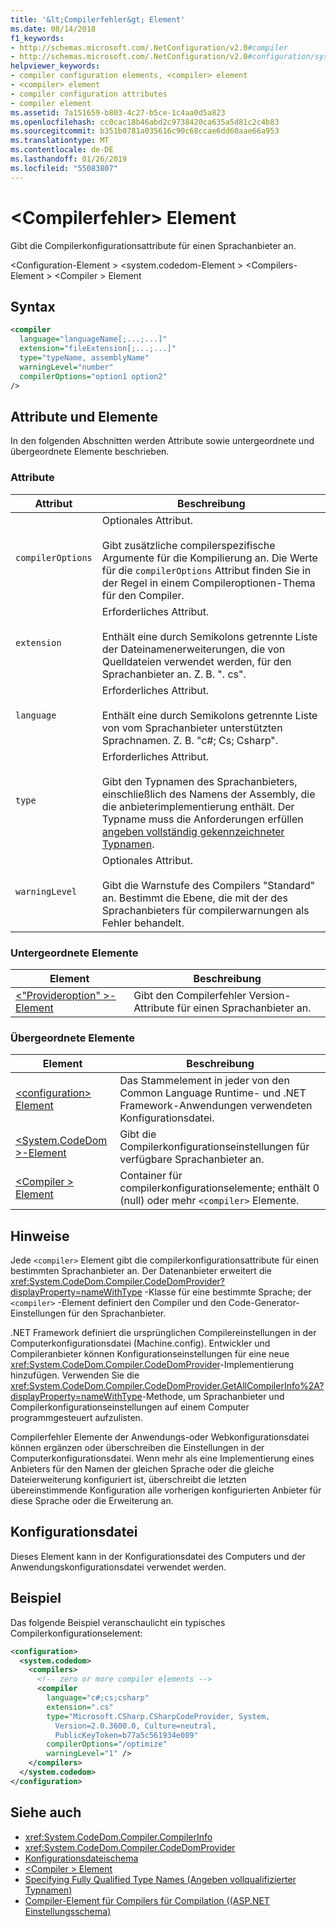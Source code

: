 ```yaml
---
title: '&lt;Compilerfehler&gt; Element'
ms.date: 08/14/2018
f1_keywords:
- http://schemas.microsoft.com/.NetConfiguration/v2.0#compiler
- http://schemas.microsoft.com/.NetConfiguration/v2.0#configuration/system.codedom/compilers/compiler
helpviewer_keywords:
- compiler configuration elements, <compiler> element
- <compiler> element
- compiler configuration attributes
- compiler element
ms.assetid: 7a151659-b803-4c27-b5ce-1c4aa0d5a823
ms.openlocfilehash: cc0cac18b46abd2c9738420ca635a5d81c2c4b83
ms.sourcegitcommit: b351b0781a035616c90c68ccae6dd60aae66a953
ms.translationtype: MT
ms.contentlocale: de-DE
ms.lasthandoff: 01/26/2019
ms.locfileid: "55083807"
---
```

# <a name="ltcompilergt-element"></a>&lt;Compilerfehler&gt; Element

Gibt die Compilerkonfigurationsattribute für einen Sprachanbieter an.

\<Configuration-Element > \<system.codedom-Element > \<Compilers-Element > \<Compiler > Element

## <a name="syntax"></a>Syntax

```xml
<compiler
  language="languageName[;...;...]"
  extension="fileExtension[;...;...]"
  type="typeName, assemblyName"
  warningLevel="number"
  compilerOptions="option1 option2"
/>
```

## <a name="attributes-and-elements"></a>Attribute und Elemente

In den folgenden Abschnitten werden Attribute sowie untergeordnete und übergeordnete Elemente beschrieben.

### <a name="attributes"></a>Attribute

|Attribut|Beschreibung|
|---------------|-----------------|
|`compilerOptions`|Optionales Attribut.<br /><br /> Gibt zusätzliche compilerspezifische Argumente für die Kompilierung an. Die Werte für die `compilerOptions` Attribut finden Sie in der Regel in einem Compileroptionen-Thema für den Compiler.|
|`extension`|Erforderliches Attribut.<br /><br /> Enthält eine durch Semikolons getrennte Liste der Dateinamenerweiterungen, die von Quelldateien verwendet werden, für den Sprachanbieter an. Z. B. ". cs".|
|`language`|Erforderliches Attribut.<br /><br /> Enthält eine durch Semikolons getrennte Liste von vom Sprachanbieter unterstützten Sprachnamen. Z. B. "c#; Cs; Csharp".|
|`type`|Erforderliches Attribut.<br /><br /> Gibt den Typnamen des Sprachanbieters, einschließlich des Namens der Assembly, die die anbieterimplementierung enthält. Der Typname muss die Anforderungen erfüllen [angeben vollständig gekennzeichneter Typnamen](../../../../../docs/framework/reflection-and-codedom/specifying-fully-qualified-type-names.md).|
|`warningLevel`|Optionales Attribut.<br /><br /> Gibt die Warnstufe des Compilers "Standard" an. Bestimmt die Ebene, die mit der des Sprachanbieters für compilerwarnungen als Fehler behandelt.|

### <a name="child-elements"></a>Untergeordnete Elemente

|Element|Beschreibung|
|-------------|-----------------|
|[\<"Provideroption" >-Element](../../../../../docs/framework/configure-apps/file-schema/compiler/provideroption-element.md)|Gibt den Compilerfehler Version-Attribute für einen Sprachanbieter an.|

### <a name="parent-elements"></a>Übergeordnete Elemente

|Element|Beschreibung|
|-------------|-----------------|
|[\<configuration> Element](../../../../../docs/framework/configure-apps/file-schema/configuration-element.md)|Das Stammelement in jeder von den Common Language Runtime- und .NET Framework-Anwendungen verwendeten Konfigurationsdatei.|
|[\<System.CodeDom >-Element](../../../../../docs/framework/configure-apps/file-schema/compiler/system-codedom-element.md)|Gibt die Compilerkonfigurationseinstellungen für verfügbare Sprachanbieter an.|
|[\<Compiler > Element](../../../../../docs/framework/configure-apps/file-schema/compiler/compilers-element.md)|Container für compilerkonfigurationselemente; enthält 0 (null) oder mehr `<compiler>` Elemente.|

## <a name="remarks"></a>Hinweise

Jede `<compiler>` Element gibt die compilerkonfigurationsattribute für einen bestimmten Sprachanbieter an. Der Datenanbieter erweitert die <xref:System.CodeDom.Compiler.CodeDomProvider?displayProperty=nameWithType> -Klasse für eine bestimmte Sprache; der `<compiler>` -Element definiert den Compiler und den Code-Generator-Einstellungen für den Sprachanbieter.

.NET Framework definiert die ursprünglichen Compilereinstellungen in der Computerkonfigurationsdatei (Machine.config). Entwickler und Compileranbieter können Konfigurationseinstellungen für eine neue <xref:System.CodeDom.Compiler.CodeDomProvider>-Implementierung hinzufügen. Verwenden Sie die <xref:System.CodeDom.Compiler.CodeDomProvider.GetAllCompilerInfo%2A?displayProperty=nameWithType>-Methode, um Sprachanbieter und Compilerkonfigurationseinstellungen auf einem Computer programmgesteuert aufzulisten.

Compilerfehler Elemente der Anwendungs-oder Webkonfigurationsdatei können ergänzen oder überschreiben die Einstellungen in der Computerkonfigurationsdatei. Wenn mehr als eine Implementierung eines Anbieters für den Namen der gleichen Sprache oder die gleiche Dateierweiterung konfiguriert ist, überschreibt die letzten übereinstimmende Konfiguration alle vorherigen konfigurierten Anbieter für diese Sprache oder die Erweiterung an.

## <a name="configuration-file"></a>Konfigurationsdatei

Dieses Element kann in der Konfigurationsdatei des Computers und der Anwendungskonfigurationsdatei verwendet werden.

## <a name="example"></a>Beispiel

Das folgende Beispiel veranschaulicht ein typisches Compilerkonfigurationselement:

```xml
<configuration>
  <system.codedom>
    <compilers>
      <!-- zero or more compiler elements -->
      <compiler
        language="c#;cs;csharp"
        extension=".cs"
        type="Microsoft.CSharp.CSharpCodeProvider, System,
          Version=2.0.3600.0, Culture=neutral,
          PublicKeyToken=b77a5c561934e089"
        compilerOptions="/optimize"
        warningLevel="1" />
    </compilers>
  </system.codedom>
</configuration>
```

## <a name="see-also"></a>Siehe auch

- <xref:System.CodeDom.Compiler.CompilerInfo>
- <xref:System.CodeDom.Compiler.CodeDomProvider>
- [Konfigurationsdateischema](../../../../../docs/framework/configure-apps/file-schema/index.md)
- [\<Compiler > Element](../../../../../docs/framework/configure-apps/file-schema/compiler/compilers-element.md)
- [Specifying Fully Qualified Type Names (Angeben vollqualifizierter Typnamen)](../../../../../docs/framework/reflection-and-codedom/specifying-fully-qualified-type-names.md)
- [Compiler-Element für Compilers für Compilation ((ASP.NET Einstellungsschema)](https://msdn.microsoft.com/library/f7d6b078-5d42-4134-b3f7-62e1aba1df1e(v=vs.100))
